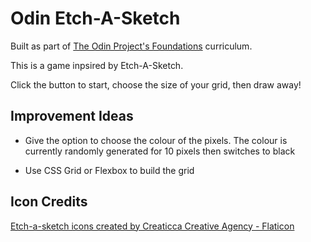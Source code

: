 # Odin Etch-A-Sketch

Built as part of [The Odin Project's Foundations](https://www.theodinproject.com/paths/foundations/courses/foundations) curriculum.

This is a game inpsired by Etch-A-Sketch.

Click the button to start, choose the size of your grid, then draw away!

## Improvement Ideas

* Give the option to choose the colour of the pixels. The colour is currently randomly generated for 10 pixels then switches to black

* Use CSS Grid or Flexbox to build the grid
## Icon Credits

<a href="https://www.flaticon.com/free-icons/etch-a-sketch" title="etch-a-sketch icons">Etch-a-sketch icons created by Creaticca Creative Agency - Flaticon</a>